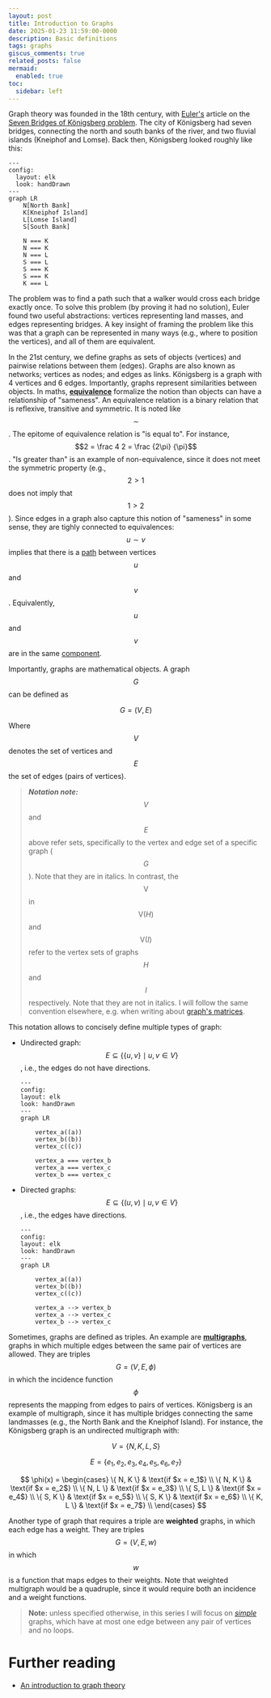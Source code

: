 ```yaml
---
layout: post
title: Introduction to Graphs
date: 2025-01-23 11:59:00-0000
description: Basic definitions
tags: graphs
giscus_comments: true
related_posts: false
mermaid:
  enabled: true
toc:
  sidebar: left
---
```


Graph theory was founded in the 18th century, with [Euler's](https://en.wikipedia.org/wiki/Leonhard_Euler) article on the [Seven Bridges of Königsberg problem](https://en.wikipedia.org/wiki/Seven_Bridges_of_K%C3%B6nigsberg). The city of Königsberg had seven bridges, connecting the north and south banks of the river, and two fluvial islands (Kneiphof and Lomse). Back then, Königsberg looked roughly like this:

```mermaid
---
config:
  layout: elk
  look: handDrawn
---
graph LR
    N[North Bank]
    K[Kneiphof Island]
    L[Lomse Island]
    S[South Bank]

    N === K
    N === K
    N === L
    S === L
    S === K
    S === K
    K === L
```

The problem was to find a path such that a walker would cross each bridge exactly once. To solve this problem (by proving it had no solution), Euler found two useful abstractions: vertices representing land masses, and edges representing bridges. A key insight of framing the problem like this was that a graph can be represented in many ways (e.g., where to position the vertices), and all of them are equivalent.

In the 21st century, we define graphs as sets of objects (vertices) and pairwise relations between them (edges). Graphs are also known as networks; vertices as nodes; and edges as links. Königsberg is a graph with 4 vertices and 6 edges. Importantly, graphs represent similarities between objects. In maths, **[equivalence](https://en.wikipedia.org/wiki/Equivalence_relation)** formalize the notion than objects can have a relationship of "sameness". An equivalence relation is a binary relation that is reflexive, transitive and symmetric. It is noted like $$\sim$$. The epitome of equivalence relation is "is equal to". For instance, $$2 = \frac 4 2 = \frac {2\pi} {\pi}$$. "Is greater than" is an example of non-equivalence, since it does not meet the symmetric property (e.g., $$2 > 1$$ does not imply that $$1 > 2$$). Since edges in a graph also capture this notion of "sameness" in some sense, they are tighly connected to equivalences: $$u \sim v$$ implies that there is a [path](../graphs-glossary#path) between vertices $$u$$ and $$v$$. Equivalently, $$u$$ and $$v$$ are in the same [component](../graphs-glossary#component).

Importantly, graphs are mathematical objects. A graph $$G$$ can be defined as

$$G = (V, E)$$

Where $$V$$ denotes the set of vertices and $$E$$ the set of edges (pairs of vertices).

> **_Notation note:_** $$V$$ and $$E$$ above refer sets, specifically to the vertex and edge set of a specific graph ($$G$$). Note that they are in italics. In contrast, the $$\text{V}$$ in $$\text{V}(H)$$ and $$\text{V}(I)$$ refer to the vertex sets of graphs $$H$$ and $$I$$ respectively. Note that they are not in italics. I will follow the same convention elsewhere, e.g. when writing about [graph's matrices](../graphs-linear-algebra).

This notation allows to concisely define multiple types of graph:

- Undirected graph: $$E \subseteq \{ \{u, v\} \mid u, v \in V \}$$, i.e., the edges do not have directions.

  ```mermaid
  ---
  config:
  layout: elk
  look: handDrawn
  ---
  graph LR

      vertex_a((a))
      vertex_b((b))
      vertex_c((c))

      vertex_a === vertex_b
      vertex_a === vertex_c
      vertex_b === vertex_c
  ```

- Directed graphs: $$E \subseteq \{ (u, v) \mid u, v \in V \}$$, i.e., the edges have directions.

  ```mermaid
  ---
  config:
  layout: elk
  look: handDrawn
  ---
  graph LR

      vertex_a((a))
      vertex_b((b))
      vertex_c((c))

      vertex_a --> vertex_b
      vertex_a --> vertex_c
      vertex_b --> vertex_c
  ```

Sometimes, graphs are defined as triples. An example are [**multigraphs**](../graphs-glossary#multigraph), graphs in which multiple edges between the same pair of vertices are allowed. They are triples $$G = (V, E, \phi)$$ in which the incidence function $$\phi$$ represents the mapping from edges to pairs of vertices. Königsberg is an example of multigraph, since it has multiple bridges connecting the same landmasses (e.g., the North Bank and the Kneiphof Island). For instance, the Königsberg graph is an undirected multigraph with:

$$V = \{N, K, L, S \}$$

$$E = \{ e_1, e_2, e_3, e_4, e_5, e_6, e_7 \}$$

$$
\phi(x) = \begin{cases}
  \{ N, K \} & \text{if $x = e_1$} \\
  \{ N, K \} & \text{if $x = e_2$} \\
  \{ N, L \} & \text{if $x = e_3$} \\
  \{ S, L \} & \text{if $x = e_4$} \\
  \{ S, K \} & \text{if $x = e_5$} \\
  \{ S, K \} & \text{if $x = e_6$} \\
  \{ K, L \} & \text{if $x = e_7$} \\
  \end{cases}
$$

Another type of graph that requires a triple are **weighted** graphs, in which each edge has a weight. They are triples $$G = (V, E, w)$$ in which $$w$$ is a function that maps edges to their weights. Note that weighted multigraph would be a quadruple, since it would require both an incidence and a weight functions.

> **Note:** unless specified otherwise, in this series I will focus on [_simple_](../graphs-glossary#simple-graph) graphs, which have at most one edge between any pair of vertices and no loops.

# Further reading

- [An introduction to graph theory](https://arxiv.org/abs/2308.04512)
